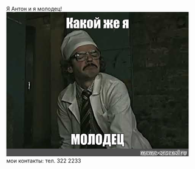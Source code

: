Я Антон и я молодец!  
 ![Alt text](img/0cc8a44f14e7e4a6248aacbfe6a02488.jpg)  
мои контакты:
тел. 322 2233